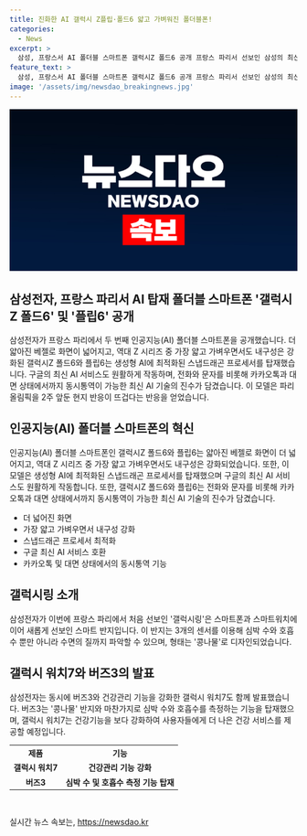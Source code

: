 ```yaml
---
title: 진화한 AI 갤럭시 Z플립·폴드6 얇고 가벼워진 폴더블폰!
categories:
  - News
excerpt: >
  삼성, 프랑스서 AI 폴더블 스마트폰 갤럭시Z 폴드6 공개 프랑스 파리서 선보인 삼성의 최신 스마트폰 갤럭시Z 폴드6와 플립6은 얇은 베젤과 AI 기술, 구글의 서비스를 탑재했다. 이용자들은 통역과 미식 경험을 즐길 수 있다. 또한, 갤럭시링이라는 스마트 반지와 건강 관리 기능이 강화된 갤럭시 워치7도 함께 공개됐다. 현지 반응은 뜨거웠고, 삼성의 AI 혁신과 새로운 제품에 주목이 쏠리고 있다.
feature_text: >
  삼성, 프랑스서 AI 폴더블 스마트폰 갤럭시Z 폴드6 공개 프랑스 파리서 선보인 삼성의 최신 스마트폰 갤럭시Z 폴드6와 플립6은 얇은 베젤과 AI 기술, 구글의 서비스를 탑재했다. 이용자들은 통역과 미식 경험을 즐길 수 있다. 또한, 갤럭시링이라는 스마트 반지와 건강 관리 기능이 강화된 갤럭시 워치7도 함께 공개됐다. 현지 반응은 뜨거웠고, 삼성의 AI 혁신과 새로운 제품에 주목이 쏠리고 있다.
image: '/assets/img/newsdao_breakingnews.jpg'
---
```


<p><img src="/assets/img/newsdao_breakingnews.jpg" alt="bookingtag 속보" /></p>

<h2 data-ke-size="size26">삼성전자, 프랑스 파리서 AI 탑재 폴더블 스마트폰 '갤럭시Z 폴드6' 및 '플립6' 공개</h2>

<p data-ke-size="size16">삼성전자가 프랑스 파리에서 두 번째 인공지능(AI) 폴더블 스마트폰을 공개했습니다. 더 얇아진 베젤로 화면이 넓어지고, 역대 Z 시리즈 중 가장 얇고 가벼우면서도 내구성은 강화된 갤럭시Z 폴드6와 플립6는 생성형 AI에 최적화된 스냅드래곤 프로세서를 탑재했습니다. 구글의 최신 AI 서비스도 원활하게 작동하며, 전화와 문자를 비롯해 카카오톡과 대면 상태에서까지 동시통역이 가능한 최신 AI 기술의 진수가 담겼습니다. 이 모델은 파리 올림픽을 2주 앞둔 현지 반응이 뜨겁다는 반응을 얻었습니다.</p>

<h2 data-ke-size="size26">인공지능(AI) 폴더블 스마트폰의 혁신</h2>

<p data-ke-size="size16">인공지능(AI) 폴더블 스마트폰인 갤럭시Z 폴드6와 플립6는 얇아진 베젤로 화면이 더 넓어지고, 역대 Z 시리즈 중 가장 얇고 가벼우면서도 내구성은 강화되었습니다. 또한, 이 모델은 생성형 AI에 최적화된 스냅드래곤 프로세서를 탑재했으며 구글의 최신 AI 서비스도 원활하게 작동합니다. 또한, 갤럭시Z 폴드6와 플립6는 전화와 문자를 비롯해 카카오톡과 대면 상태에서까지 동시통역이 가능한 최신 AI 기술의 진수가 담겼습니다.</p>

<ul>
  <li>더 넓어진 화면</li>
  <li>가장 얇고 가벼우면서 내구성 강화</li>
  <li>스냅드래곤 프로세서 최적화</li>
  <li>구글 최신 AI 서비스 호환</li>
  <li>카카오톡 및 대면 상태에서의 동시통역 기능</li>
</ul>

<h2 data-ke-size="size26">갤럭시링 소개</h2>

<p data-ke-size="size16">삼성전자가 이번에 프랑스 파리에서 처음 선보인 '갤럭시링'은 스마트폰과 스마트워치에 이어 새롭게 선보인 스마트 반지입니다. 이 반지는 3개의 센서를 이용해 심박 수와 호흡수 뿐만 아니라 수면의 질까지 파악할 수 있으며, 형태는 '콩나물'로 디자인되었습니다.</p>

<h2 data-ke-size="size26">갤럭시 워치7와 버즈3의 발표</h2>

<p data-ke-size="size16">삼성전자는 동시에 버즈3와 건강관리 기능을 강화한 갤럭시 워치7도 함께 발표했습니다. 버즈3는 '콩나물' 반지와 마찬가지로 심박 수와 호흡수를 측정하는 기능을 탑재했으며, 갤럭시 워치7는 건강기능을 보다 강화하여 사용자들에게 더 나은 건강 서비스를 제공할 예정입니다.</p>

<table>
  <tr>
    <th>제품</th>
    <th>기능</th>
  </tr>
  <tr>
    <td style="text-align: center; height: 17px;"><b>갤럭시 워치7</b></td>
    <td style="text-align: center; height: 17px;"><b>건강관리 기능 강화</b></td>
  </tr>
  <tr>
    <td style="text-align: center; height: 17px;"><b>버즈3</b></td>
    <td style="text-align: center; height: 17px;"><b>심박 수 및 호흡수 측정 기능 탑재</b></td>
  </tr>
</table>

<p data-ke-size="size16">&nbsp;</p>
실시간 뉴스 속보는, <a href="https://newsdao.kr" rel="dofollow">https://newsdao.kr</a>


